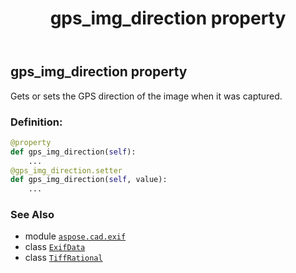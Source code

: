 ﻿---
title: gps_img_direction property
second_title: Aspose.CAD for Python via .NET API References
description: 
type: docs
weight: 510
url: /python-net/aspose.cad.exif/exifdata/gps_img_direction/
is_root: false
---

## gps_img_direction property


Gets or sets the GPS direction of the image when it was captured.
### Definition:
```python
@property
def gps_img_direction(self):
    ...
@gps_img_direction.setter
def gps_img_direction(self, value):
    ...
```

### See Also
* module [`aspose.cad.exif`](../../)
* class [`ExifData`](/cad/python-net/aspose.cad.exif/exifdata)
* class [`TiffRational`](/cad/python-net/aspose.cad.fileformats.tiff/tiffrational)
